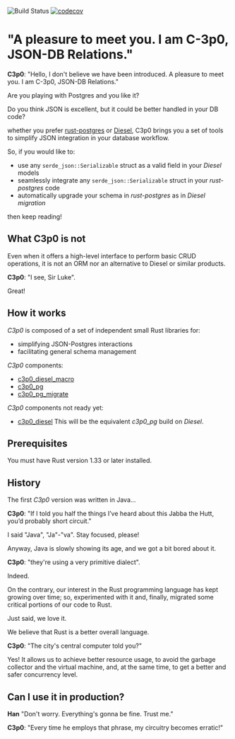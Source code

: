 ![Build Status](https://github.com/ufoscout/c3p0/actions/workflows/build_and_test.yml/badge.svg)
[![codecov](https://codecov.io/gh/ufoscout/c3p0/branch/master/graph/badge.svg)](https://codecov.io/gh/ufoscout/c3p0)

# "A pleasure to meet you. I am C-3p0, JSON-DB Relations."


__C3p0__: "Hello, I don't believe we have been introduced.
     A pleasure to meet you. I am C-3p0, JSON-DB Relations."

Are you playing with Postgres and you like it? 

Do you think JSON is excellent, but it could be better handled in your DB code?

whether you prefer [rust-postgres](https://github.com/sfackler/rust-postgres) or 
[Diesel](https://github.com/diesel-rs/diesel), 
C3p0 brings you a set of tools to simplify JSON integration in your database workflow.

So, if you would like to:

- use any `serde_json::Serializable` struct as a valid field in your _Diesel_ models
- seamlessly integrate any `serde_json::Serializable` struct in your _rust-postgres_ code 
- automatically upgrade your schema in _rust-postgres_ as in _Diesel migration_  

then keep reading!

## What C3p0 is not

Even when it offers a high-level interface to perform basic CRUD operations,
it is not an ORM nor an alternative to Diesel or similar products.

__C3p0__: "I see, Sir Luke".

Great!


## How it works 

_C3p0_ is composed of a set of independent small Rust libraries for:
 - simplifying JSON-Postgres interactions
 - facilitating general schema management

_C3p0_ components:
- [c3p0_diesel_macro](c3p0_diesel_macro/README.md)
- [c3p0_pg](c3p0_pg/README.md)
- [c3p0_pg_migrate](c3p0_pg_migrate/README.md)

_C3p0_ components not ready yet:
- [c3p0_diesel](c3p0_diesel/README.md) This will be the
equivalent *c3p0_pg* build on _Diesel_. 


## Prerequisites

You must have Rust version 1.33 or later installed.


## History
The first _C3p0_ version was written in Java...

__C3p0__: "If I told you half the things I’ve heard about this Jabba the Hutt, you’d probably short circuit."

I said "Java", "Ja"-"va". Stay focused, please!

Anyway, Java is slowly showing its age, and we got a bit bored about it.

__C3p0__: "they're using a very primitive dialect".

Indeed.

On the contrary, our interest in the Rust programming language has kept growing over time;
so, experimented with it and, finally, migrated some critical portions of our code to Rust.

Just said, we love it.

We believe that Rust is a better overall language.

__C3p0__: "The city's central computer told you?"
 
Yes! It allows us
to achieve better resource usage,
to avoid the garbage collector and the virtual machine,
and, at the same time, to get a better and safer concurrency level.


## Can I use it in production?
__Han__ "Don't worry. Everything's gonna be fine. Trust me."

__C3p0__: "Every time he employs that phrase, my circuitry becomes erratic!"
